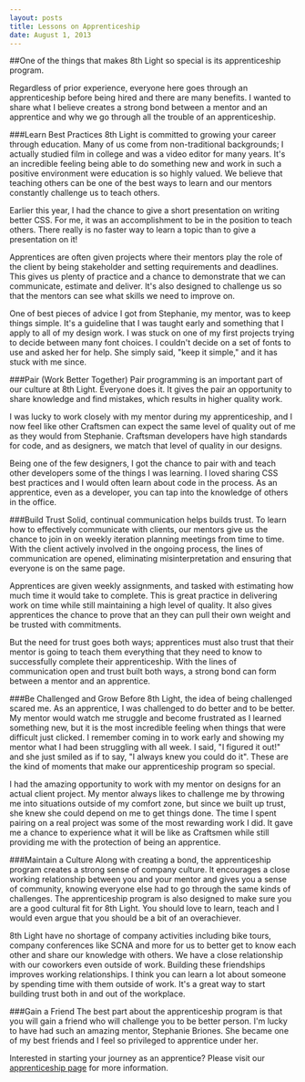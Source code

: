```yaml
---
layout: posts
title: Lessons on Apprenticeship
date: August 1, 2013
---
```


##One of the things that makes 8th Light so special is its apprenticeship program.

Regardless of prior experience, everyone here goes through an apprenticeship before
being hired and there are many benefits. I wanted to share what I believe creates a
strong bond between a mentor and an apprentice and why we go through all the trouble
of an apprenticeship.

###Learn Best Practices
8th Light is committed to growing your career through education. Many of us come
from non-traditional backgrounds; I actually studied film in college and was a
video editor for many years. It's an incredible feeling being able to do something
new and work in such a positive environment were education is so highly valued.
We believe that teaching others can be one of the best ways to learn and our mentors
constantly challenge us to teach others.

Earlier this year, I had the chance to give a short presentation on writing better
CSS. For me, it was an accomplishment to be in the position to teach others. There
really is no faster way to learn a topic than to give a presentation on it!

Apprentices are often given projects where their mentors play the role of the client
by being stakeholder and setting requirements and deadlines. This gives us plenty of
practice and a chance to demonstrate that we can communicate, estimate and deliver.
It's also designed to challenge us so that the mentors can see what skills we need
to improve on.

One of best pieces of advice I got from Stephanie, my mentor, was to keep things
simple. It's a guideline that I was taught early and something that I apply to all
of my design work. I was stuck on one of my first projects trying to decide between
many font choices. I couldn't decide on a set of fonts to use and asked her for help.
She simply said, "keep it simple," and it has stuck with me since.

###Pair (Work Better Together)
Pair programming is an important part of our culture at 8th Light. Everyone does it.
It gives the pair an opportunity to share knowledge and find mistakes, which results
in higher quality work.

I was lucky to work closely with my mentor during my apprenticeship, and I now feel
like other Craftsmen can expect the same level of quality out of me as they would
from Stephanie. Craftsman developers have high standards for code, and as designers,
we match that level of quality in our designs.

Being one of the few designers, I got the chance to pair with and teach other
developers some of the things I was learning. I loved sharing CSS best practices
and I would often learn about code in the process. As an apprentice, even as a
developer, you can tap into the knowledge of others in the office.

###Build Trust
Solid, continual communication helps builds trust. To learn how to effectively
communicate with clients, our mentors give us the chance to join in on weekly
iteration planning meetings from time to time. With the client actively involved
in the ongoing process, the lines of communication are opened, eliminating
misinterpretation and ensuring that everyone is on the same page.

Apprentices are given weekly assignments, and tasked with estimating how much
time it would take to complete. This is great practice in delivering  work on
time while still maintaining a high level of quality. It also gives apprentices
the chance to prove that an they can pull their own weight and be trusted with
commitments.

But the need for trust goes both ways; apprentices must also trust that their
mentor is going to teach them everything that they need to know to successfully
complete their apprenticeship. With the lines of communication open and trust
built both ways, a strong bond can form between a mentor and an apprentice.

###Be Challenged and Grow
Before 8th Light, the idea of being challenged scared me. As an apprentice,
I was challenged to do better and to be better. My mentor would watch me struggle
 and become frustrated as I learned something new, but it is the most incredible
feeling when things that were difficult just clicked. I remember coming in to work
early and showing my mentor what I had been struggling with all week. I said,
"I figured it out!" and she just smiled as if to say, "I always knew you could do it".
 These are the kind of moments that make our apprenticeship program so special.

I had the amazing opportunity to work with my mentor on designs for an actual
client project. My mentor always likes to challenge me by throwing me into situations
outside of my comfort zone, but since we built up trust, she knew she could depend on me
to get things done. The time I spent pairing on a real project was some of the most
rewarding work I did. It gave me a chance to experience what it will be like as
Craftsmen while still providing me with the protection of being an apprentice.

###Maintain a Culture
Along with creating a bond, the apprenticeship program creates a strong sense
of company culture. It encourages a close working relationship between you and
your mentor and gives you a sense of community, knowing everyone else had to go
through the same kinds of challenges. The apprenticeship program is also designed
to make sure you are a good cultural fit for 8th Light. You should love to learn,
teach and I would even argue that you should be a bit of an overachiever.

8th Light have no shortage of company activities including bike tours, company
conferences like SCNA and more for us to better get to know each other and share our
knowledge with others. We have a close relationship with our coworkers even outside
of work. Building these friendships improves working relationships.
I think you can learn a lot about someone by spending time with them outside of work.
It's a great way to start building trust both in and out of the workplace.

###Gain a Friend
The best part about the apprenticeship program is that you will gain a friend who
will challenge you to be better person. I'm lucky to have had such an amazing mentor,
Stephanie Briones. She became one of my best friends and I feel so privileged to
apprentice under her.

Interested in starting your journey as an apprentice? Please visit our
<a href="http://www.8thlight.com/apprenticeship" target="_blank">apprenticeship page</a>
for more information.
